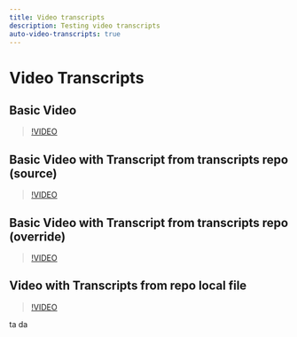 ```yaml
---
title: Video transcripts
description: Testing video transcripts
auto-video-transcripts: true
---
```

# Video Transcripts

## Basic Video

>[!VIDEO](https://video.tv.adobe.com/v/30601)

## Basic Video with Transcript from transcripts repo (source)

>[!VIDEO](https://video.tv.adobe.com/v/30601)


## Basic Video with Transcript from transcripts repo (override)

>[!VIDEO](https://video.tv.adobe.com/v/30602)

## Video with Transcripts from repo local file

>[!VIDEO](https://video.tv.adobe.com/v/30601)

ta da
